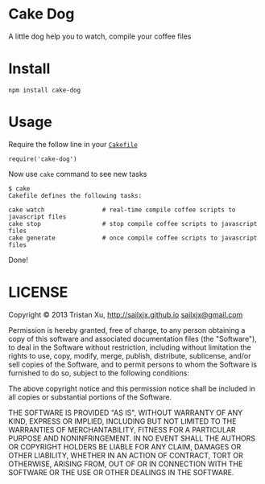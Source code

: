 # Cake Dog

A little dog help you to watch, compile your coffee files

# Install

```
npm install cake-dog
```

# Usage

Require the follow line in your [`Cakefile`](http://coffeescript.org/documentation/docs/cake.html)

```
require('cake-dog')
```

Now use `cake` command to see new tasks

```
$ cake
Cakefile defines the following tasks:

cake watch                # real-time compile coffee scripts to javascript files
cake stop                 # stop compile coffee scripts to javascript files
cake generate             # once compile coffee scripts to javascript files

```

Done!

# LICENSE

Copyright © 2013 Tristan Xu, http://sailxjx.github.io <sailxjx@gmail.com>

Permission is hereby granted, free of charge, to any person obtaining a copy
of this software and associated documentation files (the "Software"), to deal
in the Software without restriction, including without limitation the rights
to use, copy, modify, merge, publish, distribute, sublicense, and/or sell
copies of the Software, and to permit persons to whom the Software is
furnished to do so, subject to the following conditions:

The above copyright notice and this permission notice shall be included in
all copies or substantial portions of the Software.

THE SOFTWARE IS PROVIDED "AS IS", WITHOUT WARRANTY OF ANY KIND, EXPRESS OR
IMPLIED, INCLUDING BUT NOT LIMITED TO THE WARRANTIES OF MERCHANTABILITY,
FITNESS FOR A PARTICULAR PURPOSE AND NONINFRINGEMENT. IN NO EVENT SHALL THE
AUTHORS OR COPYRIGHT HOLDERS BE LIABLE FOR ANY CLAIM, DAMAGES OR OTHER
LIABILITY, WHETHER IN AN ACTION OF CONTRACT, TORT OR OTHERWISE, ARISING FROM,
OUT OF OR IN CONNECTION WITH THE SOFTWARE OR THE USE OR OTHER DEALINGS IN
THE SOFTWARE.

